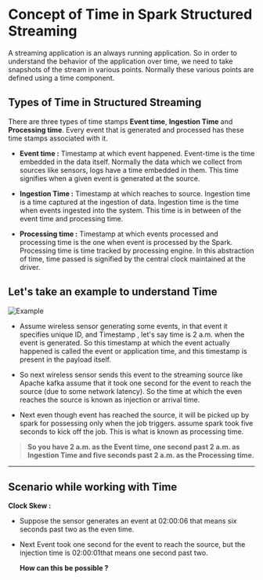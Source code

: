 
# Concept of Time in Spark Structured Streaming

A streaming application is an always running application. So in order to understand the behavior of the application over time, we need to take snapshots of the stream in various points. Normally these various points are defined using a time component.

## Types of Time in Structured Streaming
There are three types of time stamps **Event time**, **Ingestion Time** and **Processing time**. Every event that is generated and processed has these time stamps associated with it.

 - **Event time :**  Timestamp at which event happened. Event-time is the time embedded in the data itself. Normally the data which we collect from sources like sensors, logs have a time embedded in them. This time signifies when a given event is generated at the source.
   
 - **Ingestion Time :** Timestamp at which reaches to source. Ingestion time is a time captured at the ingestion of data. Ingestion time is the time when events ingested into the system. This time is in between of the event time and processing time.
 - **Processing time :** Timestamp at which events processed and processing time is the one when event is processed by the Spark. Processing time is time tracked by processing engine. In this abstraction of time, time passed is signified by the central clock maintained at the driver.

## Let's take an example to understand Time
![Example](https://github.com/gurditsingh/blog/blob/gh-pages/_screenshots/Streaming.jpg?raw=true)

 - Assume wireless sensor generating some events, in that event it specifies unique ID, and Timestamp , let's say time is 2 a.m. when the event is generated. So this timestamp at which the event actually happened is called the event or application time, and this timestamp is present in the payload itself.
 
 - So next wireless sensor sends this event to the streaming source like Apache kafka assume that it took one second for the event to reach the source (due to some network latency). So the time at which the even reaches the source is known as injection or arrival time.
 
 - Next even though event has reached the source, it will be picked up by spark for possessing only when the job triggers. assume spark took five seconds to kick off the job. This is what is known as processing time.
 

> **So you have 2 a.m. as the Event time, one second past 2 a.m. as Ingestion Time and five seconds past 2 a.m. as the Processing time.**


------------

## Scenario while working with Time

**Clock Skew :**

 - Suppose the sensor generates an event at 02:00:06 that means six seconds past two as the even time.
 - Next Event took one second for the event to reach the source, but the injection time is 02:00:01that means one second past two.

	**How can this be possible ?**

<!--stackedit_data:
eyJoaXN0b3J5IjpbLTg5Mzk2MTIsLTIzNDM4OTQwLC0yMDgyOT
UzMjQwLDg5MzE5MDgyOSwtMTk2NDI1NzUxOSwtMTcyMDMzNDk1
OSwtMTA1NjY3MjE5MiwxNDIwNzk4NTYxLDg1NzM0NTM0MiwzOT
kzODQzNiwxOTY2NDAyNzc2LDE4NjM4ODg5OTcsNzUyMjEwMzc1
LC0yOTk2NjEyNjksLTE1MjIzNDEyODcsLTQ3NDQ2NzEyMSw4NT
g2MjA0NjQsNzg3MTI3MjUxLC0xODQ3Njk2Mzc3LC0xNjkzMTM4
MzUxXX0=
-->
